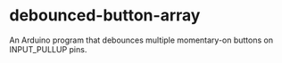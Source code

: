 # debounced-button-array
An Arduino program that debounces multiple momentary-on buttons on INPUT_PULLUP pins.
